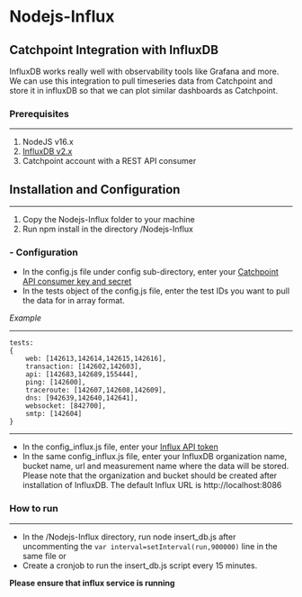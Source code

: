 # Nodejs-Influx
Catchpoint Integration with InfluxDB
---
InfluxDB works really well with observability tools like Grafana and more. We can use this integration to pull timeseries data from Catchpoint and store it in influxDB so that we can plot similar dashboards as Catchpoint.

### Prerequisites
---
1. NodeJS v16.x
2. [InfluxDB v2.x](https://docs.influxdata.com/influxdb/v2.1/install/?t=Linux)
3. Catchpoint account with a REST API consumer

## Installation and Configuration
---
1. Copy the Nodejs-Influx folder to your machine
2. Run npm install in the directory /Nodejs-Influx

### - Configuration
- In the config.js file under config sub-directory, enter your [Catchpoint API consumer key and secret](https://portal.catchpoint.com/ui/Content/Administration/ApiDetail.aspx)
- In the tests object of the config.js file, enter the test IDs you want to pull the data for in array format. 

*Example*

---
    tests: 
    {
        web: [142613,142614,142615,142616],
        transaction: [142602,142603],
        api: [142683,142689,155444],
        ping: [142600],
        traceroute: [142607,142608,142609],
        dns: [942639,142640,142641],
        websocket: [842700],
        smtp: [142604]
    }

---
- In the config_influx.js file, enter your [Influx API token](https://docs.influxdata.com/influxdb/cloud/security/tokens/create-token/)
- In the same config_influx.js file, enter your InfluxDB organization name, bucket name, url and measurement name where the data will be stored. Please note that the organization and bucket should be created after installation of InfluxDB. The default Influx URL is http://localhost:8086

### How to run
---
- In the /Nodejs-Influx directory, run node insert_db.js after uncommenting the `var interval=setInterval(run,900000)` line in the same file
or
- Create a cronjob to run the insert_db.js script every 15 minutes.

**Please ensure that influx service is running**


